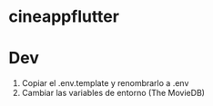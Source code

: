 # cineappflutter

# Dev

1. Copiar el .env.template y renombrarlo a .env
2. Cambiar las variables de entorno (The MovieDB)
